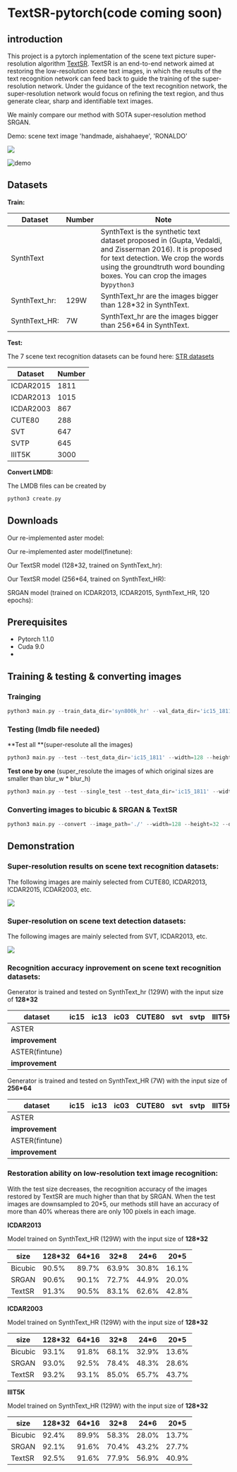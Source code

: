 

# TextSR-pytorch(code coming soon)

## introduction

This project is a pytorch inplementation of the scene text picture super-resolution algorithm [TextSR](https://arxiv.org/abs/1909.07113).   TextSR is an end-to-end network aimed at restoring the low-resolution scene text images, in which the results of the text recognition network can feed back to guide the training of the super-resolution network. Under the guidance of the text recognition network, the super-resolution network would focus on refining the text region, and thus generate clear, sharp and identifiable text images.

We mainly compare our method with SOTA super-resolution  method SRGAN.

Demo: scene text image 'handmade, aishahaeye', 'RONALDO' 

![](./demo_pics/1568652601938.jpg)

![demo](./demo_pics/WechatIMG65.png)


## Datasets

**Train:**

| Dataset       | Number | Note                                                         |
| ------------- | ------ | ------------------------------------------------------------ |
| SynthText     |        | SynthText is the synthetic text dataset proposed in (Gupta, Vedaldi, and Zisserman 2016). It is proposed for text detection. We crop the words using the groundtruth word bounding boxes. You can crop the images by`python3` |
| SynthText_hr: | 129W   | SynthText_hr are the images bigger than 128*32 in SynthText. |
| SynthText_HR: | 7W     | SynthText_hr are the images bigger than 256*64 in SynthText. |

**Test:** 

The 7 scene text recognition datasets can be found here: [STR datasets](https://github.com/chengzhanzhan/STR)

| Dataset   | Number |
| --------- | ------ |
| ICDAR2015 | 1811   |
| ICDAR2013 | 1015   |
| ICDAR2003 | 867    |
| CUTE80    | 288    |
| SVT       | 647    |
| SVTP      | 645    |
| IIIT5K    | 3000   |

**Convert LMDB:**

The LMDB files can be created by 

```go
python3 create.py
```

## Downloads

Our re-implemented aster model: 

Our re-implemented aster model(finetune): 

Our TextSR model (128*32, trained on SynthText_hr): 

Our TextSR model (256*64, trained on SynthText_HR): 

SRGAN model (trained on ICDAR2013, ICDAR2015, SynthText_HR, 120 epochs): 

## Prerequisites

- Pytorch 1.1.0
- Cuda 9.0
- 





## Training & testing & converting images

### Trainging

```go
python3 main.py --train_data_dir='syn800k_hr' --val_data_dir='ic15_1811' --width=128 --height=32 --epochs=10 --
```

### Testing (lmdb file needed)

**Test all **(super-resolute all the images)

```go
python3 main.py --test --test_data_dir='ic15_1811' --width=128 --height=32 
```

**Test one by one** (super_resolute the images of which original sizes are smaller than blur_w * blur_h)

```go
python3 main.py --test --single_test --test_data_dir='ic15_1811' --width=128 --height=32 --blur_w=64 --blur_h=32
```

### Converting images to bicubic & SRGAN & TextSR

```go
python3 main.py --convert --image_path='./' --width=128 --height=32 --ds_scale=4
```

## Demonstration

### Super-resolution results on scene text recognition datasets:

The following images are mainly selected from CUTE80, ICDAR2013, ICDAR2015, ICDAR2003, etc.

![](./demo_pics/1568723904990.jpg)

### Super-resolution on scene text detection datasets:

The following images are mainly selected from SVT, ICDAR2013, etc.

![](./demo_pics/1568724040467.jpg)



### Recognition accuracy inprovement on scene text recognition datasets:

Generator is trained and tested on SynthText_hr (129W) with the input size of **128*32**

| dataset         | ic15 | ic13 | ic03 | CUTE80 | svt  | svtp | IIIT5K |
| --------------- | ---- | ---- | ---- | ------ | ---- | ---- | ------ |
| ASTER           |      |      |      |        |      |      |        |
| **improvement** |      |      |      |        |      |      |        |
| ASTER(fintune)  |      |      |      |        |      |      |        |
| **improvement** |      |      |      |        |      |      |        |

Generator is trained and tested on SynthText_HR (7W) with the input size of **256*64**

| dataset         | ic15 | ic13 | ic03 | CUTE80 | svt  | svtp | IIIT5K |
| --------------- | ---- | ---- | ---- | ------ | ---- | ---- | ------ |
| ASTER           |      |      |      |        |      |      |        |
| **improvement** |      |      |      |        |      |      |        |
| ASTER(fintune)  |      |      |      |        |      |      |        |
| **improvement** |      |      |      |        |      |      |        |

### Restoration ability on low-resolution text image recognition:

With the test size decreases, the recognition accuracy of the images restored by TextSR are much higher than that by SRGAN. When the test images are downsampled to 20*5, our methods still have an accuracy of more than 40% whereas there are only 100 pixels in each image. 

**ICDAR2013**

Model trained on SynthText_HR (129W) with the input size of **128*32**

| size    | 128*32 | 64*16 | 32*8  | 24*6  | 20*5  |
| ------- | ------ | ----- | ----- | ----- | ----- |
| Bicubic | 90.5%  | 89.7% | 63.9% | 30.8% | 16.1% |
| SRGAN   | 90.6%  | 90.1% | 72.7% | 44.9% | 20.0% |
| TextSR  | 91.3%  | 90.5% | 83.1% | 62.6% | 42.8% |

**ICDAR2003**

Model trained on SynthText_HR (129W) with the input size of **128*32**

| size    | 128*32 | 64*16 | 32*8  | 24*6  | 20*5  |
| ------- | ------ | ----- | ----- | ----- | ----- |
| Bicubic | 93.1%  | 91.8% | 68.1% | 32.9% | 13.6% |
| SRGAN   | 93.0%  | 92.5% | 78.4% | 48.3% | 28.6% |
| TextSR  | 93.2%  | 93.1% | 85.0% | 65.7% | 43.7% |

**IIIT5K**

Model trained on SynthText_HR (129W) with the input size of **128*32**

| size    | 128*32 | 64*16 | 32*8  | 24*6  | 20*5  |
| ------- | ------ | ----- | ----- | ----- | ----- |
| Bicubic | 92.4%  | 89.9% | 58.3% | 28.0% | 13.7% |
| SRGAN   | 92.1%  | 91.6% | 70.4% | 43.2% | 27.7% |
| TextSR  | 92.5%  | 91.6% | 77.9% | 56.9% | 40.9% |

